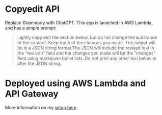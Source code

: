 # Copyedit API

Replace Grammarly with ChatGPT. This app is launched in AWS Lambda, and has a simple prompt:


> Lightly copy edit the section below, but do not change the substance of the content. Keep track of the changes you made. The output will be in a JSON string format.The JSON will include the revised text in the "revision" field and the changes you made will be the "changes" field using markdown bullet lists. Do not print any other text below or after the JSON string.


# Deployed using AWS Lambda and API Gateway

More information on my [setup here](https://github.com/eddietejeda/aws-langchain-lambda-layer)
